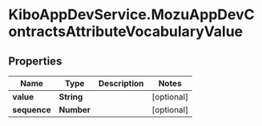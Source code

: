 # KiboAppDevService.MozuAppDevContractsAttributeVocabularyValue

## Properties

Name | Type | Description | Notes
------------ | ------------- | ------------- | -------------
**value** | **String** |  | [optional] 
**sequence** | **Number** |  | [optional] 


